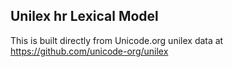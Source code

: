 Unilex hr Lexical Model
----------------------

This is built directly from Unicode.org unilex data at
https://github.com/unicode-org/unilex
